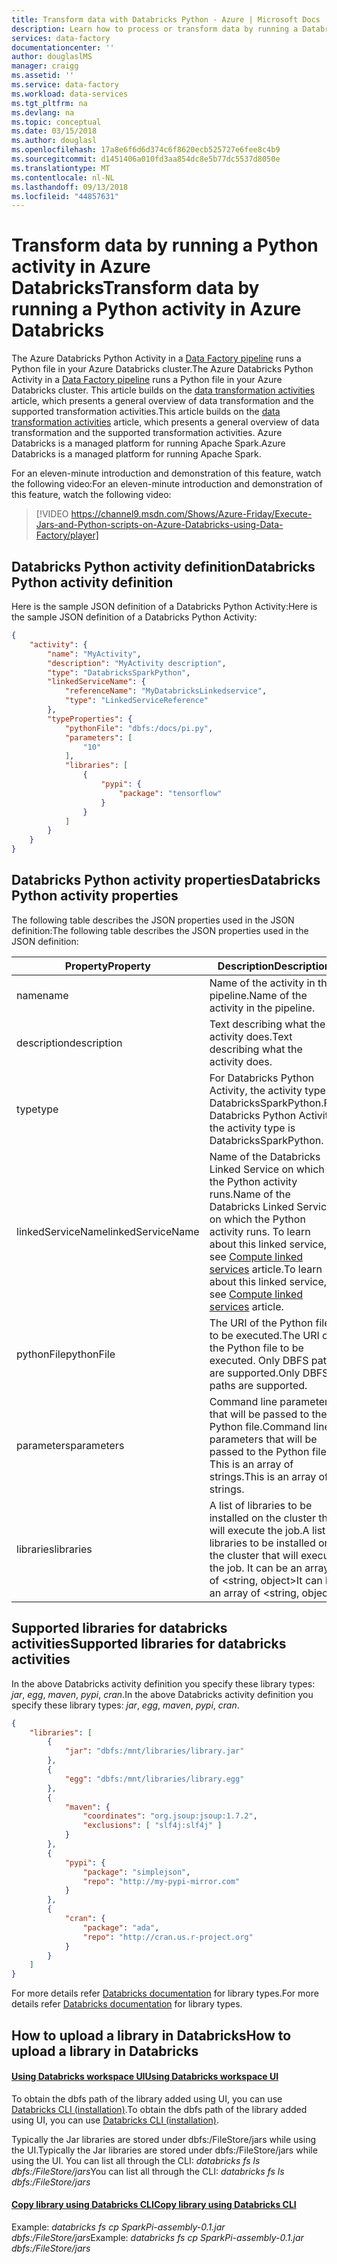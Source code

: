 ```yaml
---
title: Transform data with Databricks Python - Azure | Microsoft Docs
description: Learn how to process or transform data by running a Databricks Python.
services: data-factory
documentationcenter: ''
author: douglaslMS
manager: craigg
ms.assetid: ''
ms.service: data-factory
ms.workload: data-services
ms.tgt_pltfrm: na
ms.devlang: na
ms.topic: conceptual
ms.date: 03/15/2018
ms.author: douglasl
ms.openlocfilehash: 17a8e6f6d6d374c6f8620ecb525727e6fee8c4b9
ms.sourcegitcommit: d1451406a010fd3aa854dc8e5b77dc5537d8050e
ms.translationtype: MT
ms.contentlocale: nl-NL
ms.lasthandoff: 09/13/2018
ms.locfileid: "44857631"
---
```

# <a name="transform-data-by-running-a-python-activity-in-azure-databricks"></a><span data-ttu-id="0e464-103">Transform data by running a Python activity in Azure Databricks</span><span class="sxs-lookup"><span data-stu-id="0e464-103">Transform data by running a Python activity in Azure Databricks</span></span>

<span data-ttu-id="0e464-104">The Azure Databricks Python Activity in a [Data Factory pipeline](concepts-pipelines-activities.md) runs a Python file in your Azure Databricks cluster.</span><span class="sxs-lookup"><span data-stu-id="0e464-104">The Azure Databricks Python Activity in a [Data Factory pipeline](concepts-pipelines-activities.md) runs a Python file in your Azure Databricks cluster.</span></span> <span data-ttu-id="0e464-105">This article builds on the [data transformation activities](transform-data.md) article, which presents a general overview of data transformation and the supported transformation activities.</span><span class="sxs-lookup"><span data-stu-id="0e464-105">This article builds on the [data transformation activities](transform-data.md) article, which presents a general overview of data transformation and the supported transformation activities.</span></span> <span data-ttu-id="0e464-106">Azure Databricks is a managed platform for running Apache Spark.</span><span class="sxs-lookup"><span data-stu-id="0e464-106">Azure Databricks is a managed platform for running Apache Spark.</span></span>

<span data-ttu-id="0e464-107">For an eleven-minute introduction and demonstration of this feature, watch the following video:</span><span class="sxs-lookup"><span data-stu-id="0e464-107">For an eleven-minute introduction and demonstration of this feature, watch the following video:</span></span>

> [!VIDEO https://channel9.msdn.com/Shows/Azure-Friday/Execute-Jars-and-Python-scripts-on-Azure-Databricks-using-Data-Factory/player]

## <a name="databricks-python-activity-definition"></a><span data-ttu-id="0e464-108">Databricks Python activity definition</span><span class="sxs-lookup"><span data-stu-id="0e464-108">Databricks Python activity definition</span></span>

<span data-ttu-id="0e464-109">Here is the sample JSON definition of a Databricks Python Activity:</span><span class="sxs-lookup"><span data-stu-id="0e464-109">Here is the sample JSON definition of a Databricks Python Activity:</span></span>

```json
{
    "activity": {
        "name": "MyActivity",
        "description": "MyActivity description",
        "type": "DatabricksSparkPython",
        "linkedServiceName": {
            "referenceName": "MyDatabricksLinkedservice",
            "type": "LinkedServiceReference"
        },
        "typeProperties": {
            "pythonFile": "dbfs:/docs/pi.py",
            "parameters": [
                "10"
            ],
            "libraries": [
                {
                    "pypi": {
                        "package": "tensorflow"
                    }
                }
            ]
        }
    }
}
```

## <a name="databricks-python-activity-properties"></a><span data-ttu-id="0e464-110">Databricks Python activity properties</span><span class="sxs-lookup"><span data-stu-id="0e464-110">Databricks Python activity properties</span></span>

<span data-ttu-id="0e464-111">The following table describes the JSON properties used in the JSON definition:</span><span class="sxs-lookup"><span data-stu-id="0e464-111">The following table describes the JSON properties used in the JSON definition:</span></span>

|<span data-ttu-id="0e464-112">Property</span><span class="sxs-lookup"><span data-stu-id="0e464-112">Property</span></span>|<span data-ttu-id="0e464-113">Description</span><span class="sxs-lookup"><span data-stu-id="0e464-113">Description</span></span>|<span data-ttu-id="0e464-114">Required</span><span class="sxs-lookup"><span data-stu-id="0e464-114">Required</span></span>|
|---|---|---|
|<span data-ttu-id="0e464-115">name</span><span class="sxs-lookup"><span data-stu-id="0e464-115">name</span></span>|<span data-ttu-id="0e464-116">Name of the activity in the pipeline.</span><span class="sxs-lookup"><span data-stu-id="0e464-116">Name of the activity in the pipeline.</span></span>|<span data-ttu-id="0e464-117">Yes</span><span class="sxs-lookup"><span data-stu-id="0e464-117">Yes</span></span>|
|<span data-ttu-id="0e464-118">description</span><span class="sxs-lookup"><span data-stu-id="0e464-118">description</span></span>|<span data-ttu-id="0e464-119">Text describing what the activity does.</span><span class="sxs-lookup"><span data-stu-id="0e464-119">Text describing what the activity does.</span></span>|<span data-ttu-id="0e464-120">No</span><span class="sxs-lookup"><span data-stu-id="0e464-120">No</span></span>|
|<span data-ttu-id="0e464-121">type</span><span class="sxs-lookup"><span data-stu-id="0e464-121">type</span></span>|<span data-ttu-id="0e464-122">For Databricks Python Activity, the activity type is  DatabricksSparkPython.</span><span class="sxs-lookup"><span data-stu-id="0e464-122">For Databricks Python Activity, the activity type is  DatabricksSparkPython.</span></span>|<span data-ttu-id="0e464-123">Yes</span><span class="sxs-lookup"><span data-stu-id="0e464-123">Yes</span></span>|
|<span data-ttu-id="0e464-124">linkedServiceName</span><span class="sxs-lookup"><span data-stu-id="0e464-124">linkedServiceName</span></span>|<span data-ttu-id="0e464-125">Name of the Databricks Linked Service on which the Python activity runs.</span><span class="sxs-lookup"><span data-stu-id="0e464-125">Name of the Databricks Linked Service on which the Python activity runs.</span></span> <span data-ttu-id="0e464-126">To learn about this linked service, see [Compute linked services](compute-linked-services.md) article.</span><span class="sxs-lookup"><span data-stu-id="0e464-126">To learn about this linked service, see [Compute linked services](compute-linked-services.md) article.</span></span>|<span data-ttu-id="0e464-127">Yes</span><span class="sxs-lookup"><span data-stu-id="0e464-127">Yes</span></span>|
|<span data-ttu-id="0e464-128">pythonFile</span><span class="sxs-lookup"><span data-stu-id="0e464-128">pythonFile</span></span>|<span data-ttu-id="0e464-129">The URI of the Python file to be executed.</span><span class="sxs-lookup"><span data-stu-id="0e464-129">The URI of the Python file to be executed.</span></span> <span data-ttu-id="0e464-130">Only DBFS paths are supported.</span><span class="sxs-lookup"><span data-stu-id="0e464-130">Only DBFS paths are supported.</span></span>|<span data-ttu-id="0e464-131">Yes</span><span class="sxs-lookup"><span data-stu-id="0e464-131">Yes</span></span>|
|<span data-ttu-id="0e464-132">parameters</span><span class="sxs-lookup"><span data-stu-id="0e464-132">parameters</span></span>|<span data-ttu-id="0e464-133">Command line parameters that will be passed to the Python file.</span><span class="sxs-lookup"><span data-stu-id="0e464-133">Command line parameters that will be passed to the Python file.</span></span> <span data-ttu-id="0e464-134">This is an array of strings.</span><span class="sxs-lookup"><span data-stu-id="0e464-134">This is an array of strings.</span></span>|<span data-ttu-id="0e464-135">No</span><span class="sxs-lookup"><span data-stu-id="0e464-135">No</span></span>|
|<span data-ttu-id="0e464-136">libraries</span><span class="sxs-lookup"><span data-stu-id="0e464-136">libraries</span></span>|<span data-ttu-id="0e464-137">A list of libraries to be installed on the cluster that will execute the job.</span><span class="sxs-lookup"><span data-stu-id="0e464-137">A list of libraries to be installed on the cluster that will execute the job.</span></span> <span data-ttu-id="0e464-138">It can be an array of <string, object></span><span class="sxs-lookup"><span data-stu-id="0e464-138">It can be an array of <string, object></span></span>|<span data-ttu-id="0e464-139">No</span><span class="sxs-lookup"><span data-stu-id="0e464-139">No</span></span>|

## <a name="supported-libraries-for-databricks-activities"></a><span data-ttu-id="0e464-140">Supported libraries for databricks activities</span><span class="sxs-lookup"><span data-stu-id="0e464-140">Supported libraries for databricks activities</span></span>

<span data-ttu-id="0e464-141">In the above Databricks activity definition you specify these library types: *jar*, *egg*, *maven*, *pypi*, *cran*.</span><span class="sxs-lookup"><span data-stu-id="0e464-141">In the above Databricks activity definition you specify these library types: *jar*, *egg*, *maven*, *pypi*, *cran*.</span></span>

```json
{
    "libraries": [
        {
            "jar": "dbfs:/mnt/libraries/library.jar"
        },
        {
            "egg": "dbfs:/mnt/libraries/library.egg"
        },
        {
            "maven": {
                "coordinates": "org.jsoup:jsoup:1.7.2",
                "exclusions": [ "slf4j:slf4j" ]
            }
        },
        {
            "pypi": {
                "package": "simplejson",
                "repo": "http://my-pypi-mirror.com"
            }
        },
        {
            "cran": {
                "package": "ada",
                "repo": "http://cran.us.r-project.org"
            }
        }
    ]
}

```

<span data-ttu-id="0e464-142">For more details refer [Databricks documentation](https://docs.azuredatabricks.net/api/latest/libraries.html#managedlibrarieslibrary) for library types.</span><span class="sxs-lookup"><span data-stu-id="0e464-142">For more details refer [Databricks documentation](https://docs.azuredatabricks.net/api/latest/libraries.html#managedlibrarieslibrary) for library types.</span></span>

## <a name="how-to-upload-a-library-in-databricks"></a><span data-ttu-id="0e464-143">How to upload a library in Databricks</span><span class="sxs-lookup"><span data-stu-id="0e464-143">How to upload a library in Databricks</span></span>

#### <a name="using-databricks-workspace-uihttpsdocsazuredatabricksnetuser-guidelibrarieshtmlcreate-a-library"></a>[<span data-ttu-id="0e464-144">Using Databricks workspace UI</span><span class="sxs-lookup"><span data-stu-id="0e464-144">Using Databricks workspace UI</span></span>](https://docs.azuredatabricks.net/user-guide/libraries.html#create-a-library)

<span data-ttu-id="0e464-145">To obtain the dbfs path of the library added using UI, you can use [Databricks CLI (installation)](https://docs.azuredatabricks.net/user-guide/dev-tools/databricks-cli.html#install-the-cli).</span><span class="sxs-lookup"><span data-stu-id="0e464-145">To obtain the dbfs path of the library added using UI, you can use [Databricks CLI (installation)](https://docs.azuredatabricks.net/user-guide/dev-tools/databricks-cli.html#install-the-cli).</span></span> 

<span data-ttu-id="0e464-146">Typically the Jar libraries are stored under dbfs:/FileStore/jars while using the UI.</span><span class="sxs-lookup"><span data-stu-id="0e464-146">Typically the Jar libraries are stored under dbfs:/FileStore/jars while using the UI.</span></span> <span data-ttu-id="0e464-147">You can list all through the CLI: *databricks fs ls dbfs:/FileStore/jars*</span><span class="sxs-lookup"><span data-stu-id="0e464-147">You can list all through the CLI: *databricks fs ls dbfs:/FileStore/jars*</span></span> 



#### <a name="copy-library-using-databricks-clihttpsdocsazuredatabricksnetuser-guidedev-toolsdatabricks-clihtmlcopy-a-file-to-dbfs"></a>[<span data-ttu-id="0e464-148">Copy library using Databricks CLI</span><span class="sxs-lookup"><span data-stu-id="0e464-148">Copy library using Databricks CLI</span></span>](https://docs.azuredatabricks.net/user-guide/dev-tools/databricks-cli.html#copy-a-file-to-dbfs)

<span data-ttu-id="0e464-149">Example: *databricks fs cp SparkPi-assembly-0.1.jar dbfs:/FileStore/jars*</span><span class="sxs-lookup"><span data-stu-id="0e464-149">Example: *databricks fs cp SparkPi-assembly-0.1.jar dbfs:/FileStore/jars*</span></span>